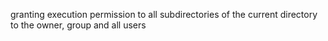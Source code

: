 granting execution permission to all subdirectories of the current directory to the owner, group and all users

